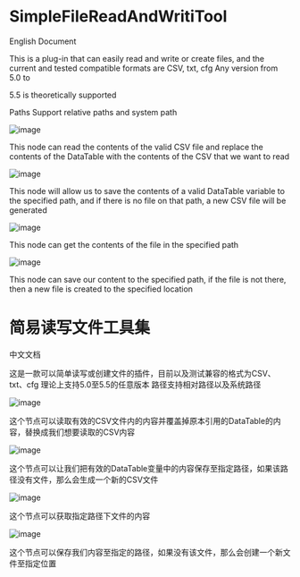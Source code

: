 # SimpleFileReadAndWritiTool
English Document

This is a plug-in that can easily read and write or create files, and the current and tested compatible formats are CSV, txt, cfg Any version from 5.0 to 

5.5 is theoretically supported

Paths Support relative paths and system path

![image](https://github.com/user-attachments/assets/560d9966-7a4e-4ef3-b56e-c7a3e09d4e11)


This node can read the contents of the valid CSV file and replace the contents of the DataTable with the contents of the CSV that we want to read


![image](https://github.com/user-attachments/assets/2a116444-dd99-4233-ab11-261423ee11a1)


This node will allow us to save the contents of a valid DataTable variable to the specified path, and if there is no file on that path, a new CSV file will be generated


![image](https://github.com/user-attachments/assets/1dcff846-9b17-4aef-997b-c3cf155d0aa2)

This node can get the contents of the file in the specified path


![image](https://github.com/user-attachments/assets/d0e19516-a2ca-4d24-8b55-61c1ce2a5342)

This node can save our content to the specified path, if the file is not there, then a new file is created to the specified location



# 简易读写文件工具集
中文文档

这是一款可以简单读写或创建文件的插件，目前以及测试兼容的格式为CSV、txt、cfg 
理论上支持5.0至5.5的任意版本
路径支持相对路径以及系统路径


![image](https://github.com/user-attachments/assets/560d9966-7a4e-4ef3-b56e-c7a3e09d4e11)


这个节点可以读取有效的CSV文件内的内容并覆盖掉原本引用的DataTable的内容，替换成我们想要读取的CSV内容


![image](https://github.com/user-attachments/assets/2a116444-dd99-4233-ab11-261423ee11a1)


这个节点可以让我们把有效的DataTable变量中的内容保存至指定路径，如果该路径没有文件，那么会生成一个新的CSV文件


![image](https://github.com/user-attachments/assets/1dcff846-9b17-4aef-997b-c3cf155d0aa2)

这个节点可以获取指定路径下文件的内容


![image](https://github.com/user-attachments/assets/d0e19516-a2ca-4d24-8b55-61c1ce2a5342)

这个节点可以保存我们内容至指定的路径，如果没有该文件，那么会创建一个新文件至指定位置


